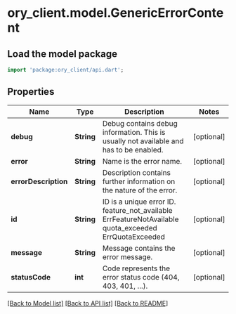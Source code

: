 # ory_client.model.GenericErrorContent

## Load the model package
```dart
import 'package:ory_client/api.dart';
```

## Properties
Name | Type | Description | Notes
------------ | ------------- | ------------- | -------------
**debug** | **String** | Debug contains debug information. This is usually not available and has to be enabled. | [optional] 
**error** | **String** | Name is the error name. | [optional] 
**errorDescription** | **String** | Description contains further information on the nature of the error. | [optional] 
**id** | **String** | ID is a unique error ID. feature_not_available ErrFeatureNotAvailable quota_exceeded ErrQuotaExceeded | [optional] 
**message** | **String** | Message contains the error message. | [optional] 
**statusCode** | **int** | Code represents the error status code (404, 403, 401, ...). | [optional] 

[[Back to Model list]](../README.md#documentation-for-models) [[Back to API list]](../README.md#documentation-for-api-endpoints) [[Back to README]](../README.md)


